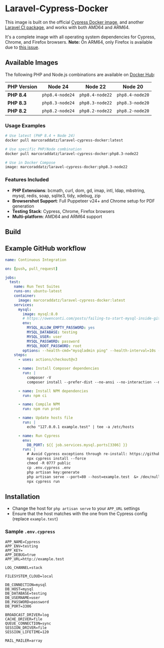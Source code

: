 # Laravel-Cypress-Docker

This image is built on the official [Cypress Docker image](https://hub.docker.com/r/cypress/included/), and another [Laravel CI package](https://github.com/lbausch/laravel-ci/blob/master/Dockerfile), and works with both AMD64 and ARM64.

It's a complete image with all operating system dependencies for Cypress, Chrome, and Firefox browsers.
**Note:** On ARM64, only Firefox is available due to [this issue](https://github.com/cypress-io/cypress-docker-images/issues/695#issuecomment-2282696415).

## Available Images

The following PHP and Node.js combinations are available on [Docker Hub](https://hub.docker.com/r/marcoraddatz/laravel-cypress-docker/tags):

| PHP Version | Node 24 | Node 22 | Node 20 |
|-------------|---------|---------|---------|
| **PHP 8.4** | `php8.4-node24` | `php8.4-node22` | `php8.4-node20` |
| **PHP 8.3** | `php8.3-node24` | `php8.3-node22` | `php8.3-node20` |
| **PHP 8.2** | `php8.2-node24` | `php8.2-node22` | `php8.2-node20` |

### Usage Examples

```bash
# Use latest (PHP 8.4 + Node 24)
docker pull marcoraddatz/laravel-cypress-docker:latest

# Use specific PHP/Node combination
docker pull marcoraddatz/laravel-cypress-docker:php8.3-node22

# Use in Docker Compose
image: marcoraddatz/laravel-cypress-docker:php8.3-node22
```

### Features Included

- **PHP Extensions**: bcmath, curl, dom, gd, imap, intl, ldap, mbstring, mysql, redis, soap, sqlite3, tidy, xdebug, zip
- **Browsershot Support**: Full Puppeteer v24+ and Chrome setup for PDF generation
- **Testing Stack**: Cypress, Chrome, Firefox browsers
- **Multi-platform**: AMD64 and ARM64 support

## Build

## Example GitHub workflow

```yml
name: Continuous Integration

on: [push, pull_request]

jobs:
  test:
    name: Run Test Suites
    runs-on: ubuntu-latest
    container:
      image: marcoraddatz/laravel-cypress-docker:latest
    services:
      mysql:
        image: mysql:8.0
        # https://owenconti.com/posts/failing-to-start-mysql-inside-github-actions
        env:
          MYSQL_ALLOW_EMPTY_PASSWORD: yes
          MYSQL_DATABASE: testing
          MYSQL_USER: user
          MYSQL_PASSWORD: password
          MYSQL_ROOT_PASSWORD: root
        options: --health-cmd="mysqladmin ping" --health-interval=10s --health-timeout=5s --health-retries=3
    steps:
      - uses: actions/checkout@v3

      - name: Install Composer dependencies
        run: |
          composer -V
          composer install --prefer-dist --no-ansi --no-interaction --no-progress --ignore-platform-reqs

      - name: Install NPM dependencies
        run: npm ci

      - name: Compile NPM
        run: npm run prod

      - name: Update hosts file
        run: |
          echo "127.0.0.1 example.test" | tee -a /etc/hosts

      - name: Run Cypress
        env:
          DB_PORT: ${{ job.services.mysql.ports[3306] }}
        run: |
          # Avoid Cypress exceptions through re-install: https://github.com/cypress-io/cypress/issues/5440#issuecomment-547851042
          npx cypress install --force
          chmod -R 0777 public
          cp .env.cypress .env
          php artisan key:generate
          php artisan serve --port=80 --host=example.test  &> /dev/null &
          npx cypress run
```

## Installation
- Change the host for `php artisan serve` to your `APP_URL` settings
- Ensure that the host matches with the one from the Cypress config (replace `example.test`)

### Sample `.env.cypress`

```
APP_NAME=Cypress
APP_ENV=testing
APP_KEY=
APP_DEBUG=true
APP_URL=http://example.test

LOG_CHANNEL=stack

FILESYSTEM_CLOUD=local

DB_CONNECTION=mysql
DB_HOST=mysql
DB_DATABASE=testing
DB_USERNAME=user
DB_PASSWORD=password
DB_PORT=3306

BROADCAST_DRIVER=log
CACHE_DRIVER=file
QUEUE_CONNECTION=sync
SESSION_DRIVER=file
SESSION_LIFETIME=120

MAIL_MAILER=array
```
